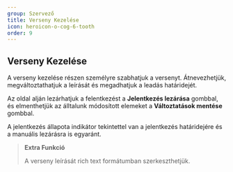 ```yaml
---
group: Szervező
title: Verseny Kezelése
icon: heroicon-o-cog-6-tooth
order: 9
---
```


## Verseny Kezelése

A verseny kezelése részen személyre szabhatjuk a versenyt.
Átnevezhetjük, megváltoztathatjuk a leírását és megadhatjuk a leadás határidejét.

Az oldal alján lezárhatjuk a felentkezést a **Jelentkezés lezárása** gombbal, és elmenthetjük az álltalunk módosított elemeket a **Változtatások mentése** gombbal.

A jelentkezés állapota indikátor tekintettel van a jelentkezés határidejére és a manuális lezárásra is egyaránt.

> **Extra Funkció**
>
> A verseny leírását rich text formátumban szerkeszthetjük.
